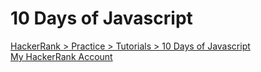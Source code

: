 # 10 Days of Javascript

[HackerRank > Practice > Tutorials > 10 Days of Javascript](https://www.hackerrank.com/domains/tutorials/10-days-of-javascript)
\
[My HackerRank Account](https://www.hackerrank.com/seydanurdemir)

